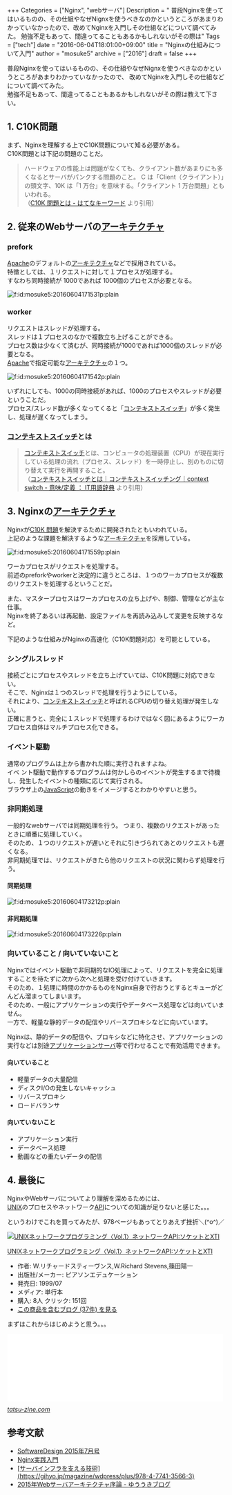 +++
Categories = ["Nginx", "webサーバ"]
Description = " 普段Nginxを使ってはいるものの、その仕組やなぜNignxを使うべきなのかというところがあまりわかっていなかったので、改めてNginxを入門しその仕組などについて調べてみた。 勉強不足もあって、間違ってることもあるかもしれないがその際は"
Tags = ["tech"]
date = "2016-06-04T18:01:00+09:00"
title = "Nginxの仕組みについて入門"
author = "mosuke5"
archive = ["2016"]
draft = false
+++

<body>
<p>普段Nginxを使ってはいるものの、その仕組やなぜNignxを使うべきなのかというところがあまりわかっていなかったので、
改めてNginxを入門しその仕組などについて調べてみた。<br>
勉強不足もあって、間違ってることもあるかもしれないがその際は教えて下さい。</p>

<h2>1. C10K問題</h2>

<p>まず、Nginxを理解する上でC10K問題について知る必要がある。<br>
C10K問題とは下記の問題のことだ。</p>

<blockquote><p>ハードウェアの性能上は問題がなくても、クライアント数があまりにも多くなるとサーバがパンクする問題のこと。
C は「Client（クライアント）」の頭文字、10K は「1 万台」を意味する。「クライアント 1 万台問題」ともいわれる。<br>
（<a href="http://d.hatena.ne.jp/keyword/C10K%20%CC%E4%C2%EA">C10K 問題とは - はてなキーワード</a> より引用）</p></blockquote>

<h2>2. 従来のWebサーバの<a class="keyword" href="http://d.hatena.ne.jp/keyword/%A5%A2%A1%BC%A5%AD%A5%C6%A5%AF%A5%C1%A5%E3">アーキテクチャ</a>
</h2>

<h3>prefork</h3>

<p><a class="keyword" href="http://d.hatena.ne.jp/keyword/Apache">Apache</a>のデフォルトの<a class="keyword" href="http://d.hatena.ne.jp/keyword/%A5%A2%A1%BC%A5%AD%A5%C6%A5%AF%A5%C1%A5%E3">アーキテクチャ</a>などで採用されている。<br>
特徴としては、１リクエストに対して１プロセスが処理する。<br>
すなわち同時接続が 1000であれば 1000個のプロセスが必要となる。</p>

<p><span itemscope itemtype="http://schema.org/Photograph"><img src="https://cdn-ak.f.st-hatena.com/images/fotolife/m/mosuke5/20160604/20160604171531.png" alt="f:id:mosuke5:20160604171531p:plain" title="f:id:mosuke5:20160604171531p:plain" class="hatena-fotolife" itemprop="image"></span></p>

<h3>worker</h3>

<p>リクエストはスレッドが処理する。<br>
スレッドは１プロセスのなかで複数立ち上げることができる。<br>
プロセス数は少なくて済むが、同時接続が1000であれば1000個のスレッドが必要となる。<br>
<a class="keyword" href="http://d.hatena.ne.jp/keyword/Apache">Apache</a>で指定可能な<a class="keyword" href="http://d.hatena.ne.jp/keyword/%A5%A2%A1%BC%A5%AD%A5%C6%A5%AF%A5%C1%A5%E3">アーキテクチャ</a>の１つ。</p>

<p><span itemscope itemtype="http://schema.org/Photograph"><img src="https://cdn-ak.f.st-hatena.com/images/fotolife/m/mosuke5/20160604/20160604171542.png" alt="f:id:mosuke5:20160604171542p:plain" title="f:id:mosuke5:20160604171542p:plain" class="hatena-fotolife" itemprop="image"></span></p>

<p>いずれにしても、1000の同時接続があれば、1000のプロセスやスレッドが必要ということだ。<br>
プロセス/スレッド数が多くなってくると「<a class="keyword" href="http://d.hatena.ne.jp/keyword/%A5%B3%A5%F3%A5%C6%A5%AD%A5%B9%A5%C8%A5%B9%A5%A4%A5%C3%A5%C1">コンテキストスイッチ</a>」が多く発生し、処理が遅くなってしまう。</p>

<h3>
<a class="keyword" href="http://d.hatena.ne.jp/keyword/%A5%B3%A5%F3%A5%C6%A5%AD%A5%B9%A5%C8%A5%B9%A5%A4%A5%C3%A5%C1">コンテキストスイッチ</a>とは</h3>

<blockquote><p><a class="keyword" href="http://d.hatena.ne.jp/keyword/%A5%B3%A5%F3%A5%C6%A5%AD%A5%B9%A5%C8%A5%B9%A5%A4%A5%C3%A5%C1">コンテキストスイッチ</a>とは、コンピュータの処理装置（CPU）が現在実行している処理の流れ（プロセス、スレッド）を一時停止し、別のものに切り替えて実行を再開すること。<br>
（<a href="http://e-words.jp/w/%E3%82%B3%E3%83%B3%E3%83%86%E3%82%AD%E3%82%B9%E3%83%88%E3%82%B9%E3%82%A4%E3%83%83%E3%83%81.html">コンテキストスイッチとは｜コンテキストスイッチング｜context switch - 意味/定義 ： IT用語辞典</a> より引用）</p></blockquote>

<h2>3. Nginxの<a class="keyword" href="http://d.hatena.ne.jp/keyword/%A5%A2%A1%BC%A5%AD%A5%C6%A5%AF%A5%C1%A5%E3">アーキテクチャ</a>
</h2>

<p>Nginxが<a class="keyword" href="http://d.hatena.ne.jp/keyword/C10K%20%CC%E4%C2%EA">C10K 問題</a>を解決するために開発されたともいわれている。<br>
上記のような課題を解決するような<a class="keyword" href="http://d.hatena.ne.jp/keyword/%A5%A2%A1%BC%A5%AD%A5%C6%A5%AF%A5%C1%A5%E3">アーキテクチャ</a>を採用している。</p>

<p><span itemscope itemtype="http://schema.org/Photograph"><img src="https://cdn-ak.f.st-hatena.com/images/fotolife/m/mosuke5/20160604/20160604171559.png" alt="f:id:mosuke5:20160604171559p:plain" title="f:id:mosuke5:20160604171559p:plain" class="hatena-fotolife" itemprop="image"></span></p>

<p>ワーカプロセスがリクエストを処理する。<br>
前述のpreforkやworkerと決定的に違うところは、１つのワーカプロセスが複数のリクエストを処理するということだ。</p>

<p>また、マスタープロセスはワーカプロセスの立ち上げや、制御、管理などが主な仕事。<br>
Nginxを終了あるいは再起動、設定ファイルを再読み込みして変更を反映するなど。</p>

<p>下記のような仕組みがNginxの高速化（C10K問題対応）を可能としている。</p>

<h3>シングルスレッド</h3>

<p>接続ごとにプロセスやスレッドを立ち上げていては、C10K問題に対応できない。<br>
そこで、Nginxは１つのスレッドで処理を行うようにしている。<br>
それにより、<a class="keyword" href="http://d.hatena.ne.jp/keyword/%A5%B3%A5%F3%A5%C6%A5%AD%A5%B9%A5%C8%A5%B9%A5%A4%A5%C3%A5%C1">コンテキストスイッチ</a>と呼ばれるCPUの切り替え処理が発生しない。<br>
正確に言うと、完全に１スレッドで処理するわけではなく図にあるようにワーカプロセス自体はマルチプロセス化できる。</p>

<h3>イベント駆動</h3>

<p>通常のプログラムは上から書かれた順に実行されますよね。<br>
イベ ント駆動で動作するプログラムは何かしらのイベントが発生するまで待機し、発生したイベントの種類に応じて実行される。<br>
ブラウザ上の<a class="keyword" href="http://d.hatena.ne.jp/keyword/JavaScript">JavaScript</a>の動きをイメージするとわかりやすいと思う。</p>

<h3>非同期処理</h3>

<p>一般的なwebサーバでは同期処理を行う。
つまり、複数のリクエストがあったときに順番に処理していく。<br>
そのため、１つのリクエストが遅いとそれに引きづられてあとのリクエストも遅くなる。<br>
非同期処理では、リクエストがきたら他のリクエストの状況に関わらず処理を行う。</p>

<h4>同期処理</h4>

<p><span itemscope itemtype="http://schema.org/Photograph"><img src="https://cdn-ak.f.st-hatena.com/images/fotolife/m/mosuke5/20160604/20160604173212.png" alt="f:id:mosuke5:20160604173212p:plain" title="f:id:mosuke5:20160604173212p:plain" class="hatena-fotolife" itemprop="image"></span></p>

<h4>非同期処理</h4>

<p><span itemscope itemtype="http://schema.org/Photograph"><img src="https://cdn-ak.f.st-hatena.com/images/fotolife/m/mosuke5/20160604/20160604173226.png" alt="f:id:mosuke5:20160604173226p:plain" title="f:id:mosuke5:20160604173226p:plain" class="hatena-fotolife" itemprop="image"></span></p>

<h3>向いていること / 向いていないこと</h3>

<p>Nginxではイベント駆動で非同期的なIO処理によって、リクエストを完全に処理することを待たずに次から次へと処理を受け付けていきます。<br>
そのため、１処理に時間のかかるものをNginx自身で行おうとするとキューがどんどん溜まってしまいます。<br>
そのため、一般にアプリケーションの実行やデータベース処理などは向いていません。<br>
一方で、軽量な静的データの配信やリバースプロキシなどに向いています。</p>

<p>Nginxは、静的データの配信や、プロキシなどに特化させ、アプリケーションの実行などは別途<a class="keyword" href="http://d.hatena.ne.jp/keyword/%A5%A2%A5%D7%A5%EA%A5%B1%A1%BC%A5%B7%A5%E7%A5%F3%A5%B5%A1%BC%A5%D0">アプリケーションサーバ</a>等で行わせることで有効活用できます。</p>

<h4>向いていること</h4>

<ul>
<li>軽量データの大量配信</li>
<li>ディスクI/Oの発生しないキャッシュ</li>
<li>リバースプロキシ</li>
<li>ロードバランサ</li>
</ul>


<h4>向いていないこと</h4>

<ul>
<li>アプリケーション実行</li>
<li>データベース処理</li>
<li>動画などの重たいデータの配信</li>
</ul>


<h2>4. 最後に</h2>

<p>NginxやWebサーバについてより理解を深めるためには、<br>
<a class="keyword" href="http://d.hatena.ne.jp/keyword/UNIX">UNIX</a>のプロセスやネットワーク<a class="keyword" href="http://d.hatena.ne.jp/keyword/API">API</a>についての知識が足りないと感じた。。。</p>

<p>というわけでこれを買ってみたが、978ページもあってとりあえず挫折＼(^o^)／</p>

<p></p>
<div class="hatena-asin-detail">
<a href="http://www.amazon.co.jp/exec/obidos/ASIN/4894712059/hatena-blog-22/"><img src="http://ecx.images-amazon.com/images/I/213B9PVJD1L._SL160_.jpg" class="hatena-asin-detail-image" alt="UNIXネットワークプログラミング〈Vol.1〉ネットワークAPI:ソケットとXTI" title="UNIXネットワークプログラミング〈Vol.1〉ネットワークAPI:ソケットとXTI"></a><div class="hatena-asin-detail-info">
<p class="hatena-asin-detail-title"><a href="http://www.amazon.co.jp/exec/obidos/ASIN/4894712059/hatena-blog-22/">UNIXネットワークプログラミング〈Vol.1〉ネットワークAPI:ソケットとXTI</a></p>
<ul>
<li>
<span class="hatena-asin-detail-label">作者:</span> W.リチャードスティーヴンス,W.Richard Stevens,篠田陽一</li>
<li>
<span class="hatena-asin-detail-label">出版社/メーカー:</span> ピアソンエデュケーション</li>
<li>
<span class="hatena-asin-detail-label">発売日:</span> 1999/07</li>
<li>
<span class="hatena-asin-detail-label">メディア:</span> 単行本</li>
<li>
<span class="hatena-asin-detail-label">購入</span>: 8人 <span class="hatena-asin-detail-label">クリック</span>: 151回</li>
<li><a href="http://d.hatena.ne.jp/asin/4894712059/hatena-blog-22" target="_blank">この商品を含むブログ (37件) を見る</a></li>
</ul>
</div>
<div class="hatena-asin-detail-foot"></div>
</div>

<p>まずはこれからはじめようと思う。。。</p>

<p><iframe src="//hatenablog-parts.com/embed?url=http%3A%2F%2Ftatsu-zine.com%2Fbooks%2Fnaruhounix" title="なるほどUnixプロセス ― Rubyで学ぶUnixの基礎" class="embed-card embed-webcard" scrolling="no" frameborder="0" style="display: block; width: 100%; height: 155px; max-width: 500px; margin: 10px 0px;"></iframe><cite class="hatena-citation"><a href="http://tatsu-zine.com/books/naruhounix">tatsu-zine.com</a></cite></p>

<h2>参考文献</h2>

<ul>
<li><a href="http://gihyo.jp/magazine/SD/archive/2014/201407">SoftwareDesign 2015年7月号</a></li>
<li><a href="http://www.amazon.co.jp/nginx%E5%AE%9F%E8%B7%B5%E5%85%A5%E9%96%80-WEB-DB-PRESS-plus-%E4%B9%85%E4%BF%9D/dp/4774178667">Nginx実践入門</a></li>
<li><a href="http://www.amazon.co.jp/24%E6%99%82%E9%96%93365%E6%97%A5-%E3%82%A4%E3%83%B3%E3%83%95%E3%83%A9%E3%82%92%E6%94%AF%E3%81%88%E3%82%8B%E6%8A%80%E8%A1%93-%E2%80%BE%E3%82%B9%E3%82%B1%E3%83%BC%E3%83%A9%E3%83%93%E3%83%AA%E3%83%86%E3%82%A3%E3%80%81%E3%83%8F%E3%82%A4%E3%83%91%E3%83%95%E3%82%A9%E3%83%BC%E3%83%9E%E3%83%B3%E3%82%B9%E3%80%81%E7%9C%81%E5%8A%9B%E9%81%8B%E7%94%A8-PRESS-plus%E3%82%B7%E3%83%AA%E3%83%BC%E3%82%BA/dp/4774135666/ref=sr_1_1?s=books&amp;ie=UTF8&amp;qid=1465030268&amp;sr=1-1&amp;keywords=%E3%82%B5%E3%83%BC%E3%83%90%E3%82%A4%E3%83%B3%E3%83%95%E3%83%A9%E3%82%92%E6%94%AF%E3%81%88%E3%82%8B">[サーバインフラを支える技術](https://gihyo.jp/magazine/wdpress/plus/978-4-7741-3566-3)</a></li>
<li><a href="http://blog.yuuk.io/entry/2015-webserver-architecture">2015年Webサーバアーキテクチャ序論 - ゆううきブログ</a></li>
</ul>

</body>
